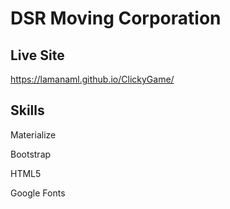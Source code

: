 # DSR Moving Corporation


## Live Site
https://lamanaml.github.io/ClickyGame/

## Skills
Materialize 

Bootstrap 

HTML5

Google Fonts





